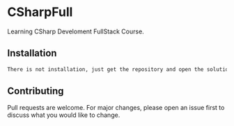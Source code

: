 # CSharpFull

Learning CSharp Develoment FullStack Course.

## Installation

```bash
There is not installation, just get the repository and open the solution with Visual studio.
```

## Contributing
Pull requests are welcome. For major changes, please open an issue first to discuss what you would like to change.
